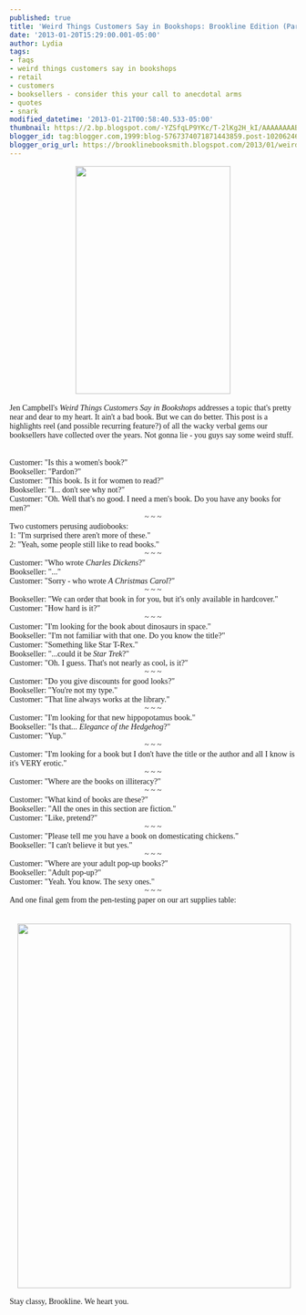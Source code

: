 ```yaml
---
published: true
title: 'Weird Things Customers Say in Bookshops: Brookline Edition (Part 1?)'
date: '2013-01-20T15:29:00.001-05:00'
author: Lydia
tags:
- faqs
- weird things customers say in bookshops
- retail
- customers
- booksellers - consider this your call to anecdotal arms
- quotes
- snark
modified_datetime: '2013-01-21T00:58:40.533-05:00'
thumbnail: https://2.bp.blogspot.com/-YZSfqLP9YKc/T-2lKg2H_kI/AAAAAAAABHU/5b8jyJKl7uE/s72-c/tbm_bookshop-cover-front-v1.jpg
blogger_id: tag:blogger.com,1999:blog-5767374071871443859.post-1020624643385879184
blogger_orig_url: https://brooklinebooksmith.blogspot.com/2013/01/weird-things-customers-say-in-bookshops.html
---
```


<div class="separator" style="clear: both; text-align: center;"><a href="https://2.bp.blogspot.com/-YZSfqLP9YKc/T-2lKg2H_kI/AAAAAAAABHU/5b8jyJKl7uE/s1600/tbm_bookshop-cover-front-v1.jpg" imageanchor="1" style="margin-left: 1em; margin-right: 1em;"><img border="0" height="400" src="https://2.bp.blogspot.com/-YZSfqLP9YKc/T-2lKg2H_kI/AAAAAAAABHU/5b8jyJKl7uE/s400/tbm_bookshop-cover-front-v1.jpg" width="272" /></a></div><br /><span style="font-family: Georgia, &quot;Times New Roman&quot;, serif;">Jen Campbell's <i>Weird Things Customers Say in Bookshops</i> addresses a topic that's pretty near and dear to my heart. It ain't a bad book. But we can do better.&nbsp;This post&nbsp;is a highlights reel (and possible recurring feature?) of all the wacky verbal gems our booksellers have collected over the years. Not gonna lie&nbsp;- you guys say some weird stuff.</span><br /><span style="font-family: Georgia, &quot;Times New Roman&quot;, serif;"><br /></span><span style="font-family: Georgia, &quot;Times New Roman&quot;, serif;"><br /></span><span style="font-family: Georgia, &quot;Times New Roman&quot;, serif;">Customer: "Is this a women's book?"</span><br /><span style="font-family: Georgia, &quot;Times New Roman&quot;, serif;">Bookseller: "Pardon?"</span><br /><span style="font-family: Georgia, &quot;Times New Roman&quot;, serif;">Customer: "This book. Is it for women to read?"</span><br /><span style="font-family: Georgia, &quot;Times New Roman&quot;, serif;">Bookseller: "I... don't see why not?"</span><br /><span style="font-family: Georgia, &quot;Times New Roman&quot;, serif;">Customer: "Oh. Well that's no good. I need a men's book. Do you have any books for men?"</span><br /><div style="text-align: center;"><span style="font-family: Georgia, &quot;Times New Roman&quot;, serif;">~ ~&nbsp;~</span></div><div style="text-align: center;"></div><span style="font-family: Georgia, &quot;Times New Roman&quot;, serif;">Two customers perusing audiobooks:</span><br /><span style="font-family: Georgia, &quot;Times New Roman&quot;, serif;">1: "I'm surprised there aren't more of these."</span><br /><span style="font-family: Georgia, &quot;Times New Roman&quot;, serif;">2: "Yeah, some people still like to read books."</span><br /><div style="text-align: center;"><span style="font-family: Georgia, &quot;Times New Roman&quot;, serif;">~ ~ ~</span></div><div style="text-align: center;"></div><span style="font-family: Georgia, &quot;Times New Roman&quot;, serif;">Customer: "Who wrote <i>Charles Dickens</i>?"</span><br /><span style="font-family: Georgia, &quot;Times New Roman&quot;, serif;">Bookseller: "..."</span><br /><span style="font-family: Georgia, &quot;Times New Roman&quot;, serif;">Customer: "Sorry - who wrote <i>A Christmas Carol</i>?"</span><br /><div style="text-align: center;"><span style="font-family: Georgia, &quot;Times New Roman&quot;, serif;">~ ~ ~</span></div><span style="font-family: Georgia, &quot;Times New Roman&quot;, serif;">Bookseller: "We can order that book in for you, but it's only available in hardcover."</span><br /><span style="font-family: Georgia, &quot;Times New Roman&quot;, serif;">Customer: "How hard is it?"</span><br /><div style="text-align: center;"><span style="font-family: Georgia, &quot;Times New Roman&quot;, serif;">~ ~ ~</span></div><div style="text-align: center;"></div><span style="font-family: Georgia, &quot;Times New Roman&quot;, serif;">Customer: "I'm looking for the book about dinosaurs in space."</span><br /><span style="font-family: Georgia, &quot;Times New Roman&quot;, serif;">Bookseller: "I'm not familiar with that one. Do you know the title?"</span><br /><span style="font-family: Georgia, &quot;Times New Roman&quot;, serif;">Customer: "Something like Star T-Rex."</span><br /><span style="font-family: Georgia, &quot;Times New Roman&quot;, serif;">Bookseller: "...could it be <i>Star Trek</i>?"&nbsp;</span><br /><span style="font-family: Georgia, &quot;Times New Roman&quot;, serif;">Customer: "Oh. I guess. That's not nearly as cool, is it?"</span><br /><div style="text-align: center;"><span style="font-family: Georgia, &quot;Times New Roman&quot;, serif;">~ ~ ~</span></div><span style="font-family: Georgia, &quot;Times New Roman&quot;, serif;">Customer: "Do you give discounts for good looks?"</span><br /><span style="font-family: Georgia, &quot;Times New Roman&quot;, serif;">Bookseller: "You're not my type."</span><br /><span style="font-family: Georgia, &quot;Times New Roman&quot;, serif;">Customer: "That line always works at the library."</span><br /><div style="text-align: center;"><span style="font-family: Georgia, &quot;Times New Roman&quot;, serif;">~ ~ ~</span></div><span style="font-family: Georgia, &quot;Times New Roman&quot;, serif;">Customer: "I'm looking for that new hippopotamus book."</span><br /><span style="font-family: Georgia, &quot;Times New Roman&quot;, serif;">Bookseller: "Is that... <i>Elegance of the Hedgehog</i>?"</span><br /><span style="font-family: Georgia, &quot;Times New Roman&quot;, serif;">Customer: "Yup."</span><br /><div style="text-align: center;"><span style="font-family: Georgia, &quot;Times New Roman&quot;, serif;">~ ~ ~</span></div><span style="font-family: Georgia, &quot;Times New Roman&quot;, serif;">Customer: "I'm looking for a book but&nbsp;I don't have the title or the author and all I know is it's VERY erotic."</span><br /><div style="text-align: center;"><span style="font-family: Georgia, &quot;Times New Roman&quot;, serif;">~ ~ ~</span></div><div style="text-align: left;"><span style="font-family: Georgia, &quot;Times New Roman&quot;, serif;">Customer: "Where are the books on illiteracy?"</span></div><div style="text-align: center;"><span style="font-family: Georgia, &quot;Times New Roman&quot;, serif;"><span style="font-family: Georgia, &quot;Times New Roman&quot;, serif;">~ ~ ~</span></span></div><span style="font-family: Georgia, &quot;Times New Roman&quot;, serif;"></span><span style="font-family: Georgia, &quot;Times New Roman&quot;, serif;">Customer: "What kind of books are these?"</span><br /><div><span style="font-family: Georgia, &quot;Times New Roman&quot;, serif;">Bookseller: "All the ones in this section are fiction."</span><br /><span style="font-family: Georgia, &quot;Times New Roman&quot;, serif;">Customer: "Like, pretend?"</span><br /><div style="text-align: center;"><span style="font-family: Georgia, &quot;Times New Roman&quot;, serif;">~ ~ ~</span></div><div style="text-align: left;"><span style="font-family: Georgia;">Customer: "Please tell me you have a book on domesticating chickens." </span></div><div style="text-align: left;"><span style="font-family: Georgia;">Bookseller: "I can't believe it but yes."</span></div><div style="text-align: center;"><span style="font-family: Georgia, &quot;Times New Roman&quot;, serif;"><span style="font-family: Georgia, &quot;Times New Roman&quot;, serif;">~ ~ ~</span></span></div><span style="font-family: Georgia, &quot;Times New Roman&quot;, serif;"></span><span style="font-family: Georgia, &quot;Times New Roman&quot;, serif;">Customer: "Where are your adult pop-up books?"</span></div><div><span style="font-family: Georgia, &quot;Times New Roman&quot;, serif;">Bookseller: "Adult pop-up?"</span><br /><span style="font-family: Georgia, &quot;Times New Roman&quot;, serif;">Customer: "Yeah. You know. The sexy ones."</span><br /><div style="text-align: center;"><span style="font-family: Georgia, &quot;Times New Roman&quot;, serif;"><span style="font-family: Georgia, &quot;Times New Roman&quot;, serif;">~ ~ ~</span></span></div><div style="text-align: center;"><div style="text-align: left;"><span style="font-family: Georgia, &quot;Times New Roman&quot;, serif;">And one final gem from the pen-testing paper on our art supplies table:</span></div><div style="text-align: left;"><span style="font-family: Georgia, &quot;Times New Roman&quot;, serif;"><br /></span></div></div><span style="font-family: Georgia, &quot;Times New Roman&quot;, serif;"></span><br /><div style="text-align: center;"><div class="separator" style="clear: both; text-align: center;"><span style="font-family: Georgia, &quot;Times New Roman&quot;, serif;"><a href="https://3.bp.blogspot.com/-zM51D41lmNg/UPxRGCPpu3I/AAAAAAAAADA/86CL_Brh3Uw/s1600/photo+(4).JPG" imageanchor="1" style="margin-left: 1em; margin-right: 1em;"><img border="0" height="640" src="https://3.bp.blogspot.com/-zM51D41lmNg/UPxRGCPpu3I/AAAAAAAAADA/86CL_Brh3Uw/s640/photo+(4).JPG" width="480" /></a></span></div><span style="font-family: Georgia, &quot;Times New Roman&quot;, serif;"><br /></span></div><span style="font-family: Georgia, &quot;Times New Roman&quot;, serif;"></span><span style="font-family: Georgia, &quot;Times New Roman&quot;, serif;">Stay classy, Brookline. We heart you.</span></div>